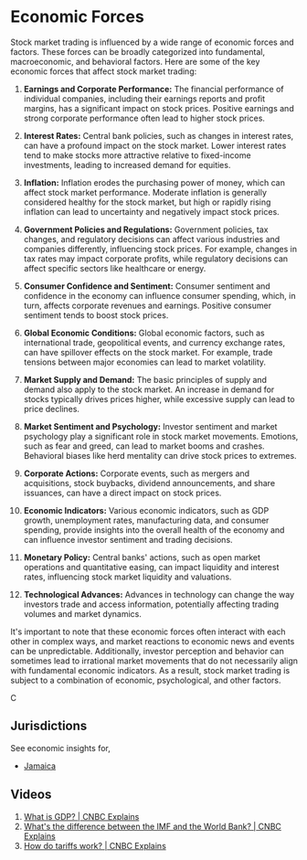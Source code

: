# Economic Forces

Stock market trading is influenced by a wide range of economic forces and factors. These forces can be broadly categorized into fundamental, macroeconomic, and behavioral factors. Here are some of the key economic forces that affect stock market trading:

1. **Earnings and Corporate Performance:** The financial performance of individual companies, including their earnings reports and profit margins, has a significant impact on stock prices. Positive earnings and strong corporate performance often lead to higher stock prices.

2. **Interest Rates:** Central bank policies, such as changes in interest rates, can have a profound impact on the stock market. Lower interest rates tend to make stocks more attractive relative to fixed-income investments, leading to increased demand for equities.

3. **Inflation:** Inflation erodes the purchasing power of money, which can affect stock market performance. Moderate inflation is generally considered healthy for the stock market, but high or rapidly rising inflation can lead to uncertainty and negatively impact stock prices.

4. **Government Policies and Regulations:** Government policies, tax changes, and regulatory decisions can affect various industries and companies differently, influencing stock prices. For example, changes in tax rates may impact corporate profits, while regulatory decisions can affect specific sectors like healthcare or energy.

5. **Consumer Confidence and Sentiment:** Consumer sentiment and confidence in the economy can influence consumer spending, which, in turn, affects corporate revenues and earnings. Positive consumer sentiment tends to boost stock prices.

6. **Global Economic Conditions:** Global economic factors, such as international trade, geopolitical events, and currency exchange rates, can have spillover effects on the stock market. For example, trade tensions between major economies can lead to market volatility.

7. **Market Supply and Demand:** The basic principles of supply and demand also apply to the stock market. An increase in demand for stocks typically drives prices higher, while excessive supply can lead to price declines.

8. **Market Sentiment and Psychology:** Investor sentiment and market psychology play a significant role in stock market movements. Emotions, such as fear and greed, can lead to market booms and crashes. Behavioral biases like herd mentality can drive stock prices to extremes.

9. **Corporate Actions:** Corporate events, such as mergers and acquisitions, stock buybacks, dividend announcements, and share issuances, can have a direct impact on stock prices.

10. **Economic Indicators:** Various economic indicators, such as GDP growth, unemployment rates, manufacturing data, and consumer spending, provide insights into the overall health of the economy and can influence investor sentiment and trading decisions.

11. **Monetary Policy:** Central banks' actions, such as open market operations and quantitative easing, can impact liquidity and interest rates, influencing stock market liquidity and valuations.

12. **Technological Advances:** Advances in technology can change the way investors trade and access information, potentially affecting trading volumes and market dynamics.

It's important to note that these economic forces often interact with each other in complex ways, and market reactions to economic news and events can be unpredictable. Additionally, investor perception and behavior can sometimes lead to irrational market movements that do not necessarily align with fundamental economic indicators. As a result, stock market trading is subject to a combination of economic, psychological, and other factors.

<image src="/.attachments/chatgpt-logo.png" alt="Chat GPT Logo" width="16" height="16" />

## Jurisdictions

See economic insights for,

 - [Jamaica](./JM.md)

## Videos

1. [What is GDP? | CNBC Explains](https://youtu.be/iLom1WlqwS0?si=ikX2uE_RqTlSHWm7)
1. [What's the difference between the IMF and the World Bank? | CNBC Explains](https://youtu.be/lN3qrFA4jXc?si=WGfpBzirN-lP6vtP)
1. [How do tariffs work? | CNBC Explains](https://youtu.be/LKCMnCZyxiQ?si=SEta7ixJqGWAN12Z)